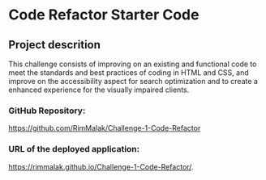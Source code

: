 # Code Refactor Starter Code

## Project descrition

This challenge consists of improving on an existing and functional code to meet the standards and best practices of coding in HTML and CSS, and improve on the accessibility aspect for search optimization and to create a enhanced experience for the visually impaired clients.

### GitHub Repository:
https://github.com/RimMalak/Challenge-1-Code-Refactor


### URL of the deployed application:
https://rimmalak.github.io/Challenge-1-Code-Refactor/.